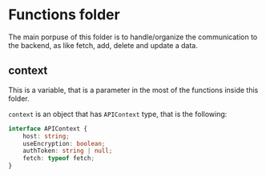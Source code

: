 <!--
Copyright 2022 Gravwell, Inc. All rights reserved.

Contact: [legal@gravwell.io](mailto:legal@gravwell.io)

This software may be modified and distributed under the terms of the MIT
license. See the LICENSE file for details.
-->

# Functions folder

The main porpuse of this folder is to handle/organize the communication to the backend, as like fetch, add, delete and update a data.

## context

This is a variable, that is a parameter in the most of the functions inside this folder.

`context` is an object that has `APIContext` type, that is the following:

```ts
interface APIContext {
	host: string;
	useEncryption: boolean;
	authToken: string | null;
	fetch: typeof fetch;
}
```
